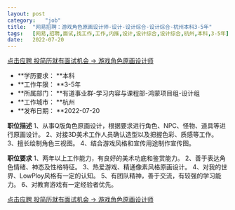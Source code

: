 ```yaml
---
layout:	post
category:	"job"
title:	"网易招聘：游戏角色原画设计师-设计-设计综合-设计综合-杭州本科3-5年"
tags:	[网易,招聘,面试,找工作,工作,内推,设计,设计综合,设计综合,杭州,本科,3-5年]
date:	2022-07-20
---
```


[点击应聘 投简历就有面试机会 -> 游戏角色原画设计师](http://mobile.bole.netease.com/bole/boleDetail?id=35688&employeeId=346f03c3cda5f04c&key=all)



- **学历要求： **本科
- **工作年限： **3-5年
- **所属部门： **有道事业群-学习内容与课程部-鸿蒙项目组-设计组
- **工作城市： **杭州
- **发布日期： **2022-07-20



**职位描述**
1、从事Q版角色原画设计，根据要求进行角色、NPC、怪物、道具等进行原画设计。
2、对接3D美术工作人员确认造型以及把握色彩、质感等工作。
3、擅长绘制角色三视图。
4、结合游戏风格和宣传用途制作宣传图。



**职位要求**
1、两年以上工作能力，有良好的美术功底和鉴赏能力。
2、善于表达角色情绪、神态及性格特征。
3、热爱游戏、精通像素风格原画设计。
4、对我的世界、LowPloy风格有一定的认知。
5、有团队精神，善于交流，有较强的学习能力。
6、对教育游戏有一定经验者优先。



[点击应聘 投简历就有面试机会 -> 游戏角色原画设计师](http://mobile.bole.netease.com/bole/boleDetail?id=35688&employeeId=346f03c3cda5f04c&key=all)